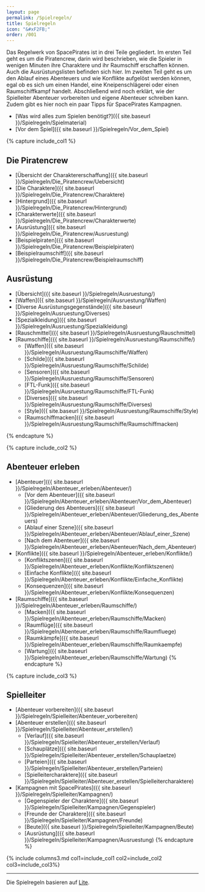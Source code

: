 ```yaml
---
layout: page
permalink: /Spielregeln/
title: Spielregeln
icon: "&#xF2FB;"
order: /001
---
```


Das Regelwerk von SpacePirates ist in drei Teile gegliedert. Im ersten Teil geht es um die Piratencrew, darin wird beschrieben, wie die Spieler in wenigen Minuten ihre Charaktere und ihr Raumschiff erschaffen können. Auch die Ausrüstungslisten befinden sich hier. Im zweiten Teil geht es um den Ablauf eines Abenteuers und wie Konflikte aufgelöst werden können, egal ob es sich um einen Handel, eine Kneipenschlägerei oder einen Raumschiffkampf handelt. Abschließend wird noch erklärt, wie der Spielleiter Abenteuer vorbereiten und eigene Abenteuer schreiben kann. Zudem gibt es hier noch ein paar Tipps für SpacePirates Kampagnen.

- [Was wird alles zum Spielen benötigt?]({{ site.baseurl }}/Spielregeln/Spielmaterial)
- [Vor dem Spiel]({{ site.baseurl }}/Spielregeln/Vor_dem_Spiel)

{% capture include_col1 %}

## Die Piratencrew

- [Übersicht der Charaktererschaffung]({{ site.baseurl }}/Spielregeln/Die_Piratencrew/Uebersicht)
- [Die Charaktere]({{ site.baseurl }}/Spielregeln/Die_Piratencrew/Charaktere)
- [Hintergrund]({{ site.baseurl }}/Spielregeln/Die_Piratencrew/Hintergrund)
- [Charakterwerte]({{ site.baseurl }}/Spielregeln/Die_Piratencrew/Charakterwerte)
- [Ausrüstung]({{ site.baseurl }}/Spielregeln/Die_Piratencrew/Ausruestung)
- [Beispielpiraten]({{ site.baseurl }}/Spielregeln/Die_Piratencrew/Beispielpiraten)
- [Beispielraumschiff]({{ site.baseurl }}/Spielregeln/Die_Piratencrew/Beispielraumschiff)

## Ausrüstung

- [Übersicht]({{ site.baseurl }}/Spielregeln/Ausruestung/)
- [Waffen]({{ site.baseurl }}/Spielregeln/Ausruestung/Waffen)
- [Diverse Ausrüstungsgegenstände]({{ site.baseurl }}/Spielregeln/Ausruestung/Diverses)
- [Spezialkleidung]({{ site.baseurl }}/Spielregeln/Ausruestung/Spezialkleidung)
- [Rauschmittel]({{ site.baseurl }}/Spielregeln/Ausruestung/Rauschmittel)
- [Raumschiffe]({{ site.baseurl }}/Spielregeln/Ausruestung/Raumschiffe/)
  - [Waffen]({{ site.baseurl }}/Spielregeln/Ausruestung/Raumschiffe/Waffen)
  - [Schilde]({{ site.baseurl }}/Spielregeln/Ausruestung/Raumschiffe/Schilde)
  - [Sensoren]({{ site.baseurl }}/Spielregeln/Ausruestung/Raumschiffe/Sensoren)
  - [FTL-Funk]({{ site.baseurl }}/Spielregeln/Ausruestung/Raumschiffe/FTL-Funk)
  - [Diverses]({{ site.baseurl }}/Spielregeln/Ausruestung/Raumschiffe/Diverses)
  - [Style]({{ site.baseurl }}/Spielregeln/Ausruestung/Raumschiffe/Style)
  - [Raumschiffmacken]({{ site.baseurl }}/Spielregeln/Ausruestung/Raumschiffe/Raumschiffmacken)

{% endcapture %}

{% capture include_col2 %}

## Abenteuer erleben

- [Abenteuer]({{ site.baseurl }}/Spielregeln/Abenteuer_erleben/Abenteuer/)
  - [Vor dem Abenteuer]({{ site.baseurl }}/Spielregeln/Abenteuer_erleben/Abenteuer/Vor_dem_Abenteuer)
  - [Gliederung des Abenteuers]({{ site.baseurl }}/Spielregeln/Abenteuer_erleben/Abenteuer/Gliederung_des_Abenteuers)
  - [Ablauf einer Szene]({{ site.baseurl }}/Spielregeln/Abenteuer_erleben/Abenteuer/Ablauf_einer_Szene)
  - [Nach dem Abenteuer]({{ site.baseurl }}/Spielregeln/Abenteuer_erleben/Abenteuer/Nach_dem_Abenteuer)
- [Konflikte]({{ site.baseurl }}/Spielregeln/Abenteuer_erleben/Konflikte/)
  - [Konfliktszenen]({{ site.baseurl }}/Spielregeln/Abenteuer_erleben/Konflikte/Konfliktszenen)
  - [Einfache Konflikte]({{ site.baseurl }}/Spielregeln/Abenteuer_erleben/Konflikte/Einfache_Konflikte)
  - [Konsequenzen]({{ site.baseurl }}/Spielregeln/Abenteuer_erleben/Konflikte/Konsequenzen)
- [Raumschiffe]({{ site.baseurl }}/Spielregeln/Abenteuer_erleben/Raumschiffe/)
  - [Macken]({{ site.baseurl }}/Spielregeln/Abenteuer_erleben/Raumschiffe/Macken)
  - [Raumflüge]({{ site.baseurl }}/Spielregeln/Abenteuer_erleben/Raumschiffe/Raumfluege)
  - [Raumkämpfe]({{ site.baseurl }}/Spielregeln/Abenteuer_erleben/Raumschiffe/Raumkaempfe)
  - [Wartung]({{ site.baseurl }}/Spielregeln/Abenteuer_erleben/Raumschiffe/Wartung)
{% endcapture %}

{% capture include_col3 %}

## Spielleiter

- [Abenteuer vorbereiten]({{ site.baseurl }}/Spielregeln/Spielleiter/Abenteuer_vorbereiten)
- [Abenteuer erstellen]({{ site.baseurl }}/Spielregeln/Spielleiter/Abenteuer_erstellen/)
  - [Verlauf]({{ site.baseurl }}/Spielregeln/Spielleiter/Abenteuer_erstellen/Verlauf)
  - [Schauplätze]({{ site.baseurl }}/Spielregeln/Spielleiter/Abenteuer_erstellen/Schauplaetze)
  - [Parteien]({{ site.baseurl }}/Spielregeln/Spielleiter/Abenteuer_erstellen/Parteien)
  - [Spielleitercharaktere]({{ site.baseurl }}/Spielregeln/Spielleiter/Abenteuer_erstellen/Spielleitercharaktere)
- [Kampagnen mit SpacePirates]({{ site.baseurl }}/Spielregeln/Spielleiter/Kampagnen/)
  - [Gegenspieler der Charaktere]({{ site.baseurl }}/Spielregeln/Spielleiter/Kampagnen/Gegenspieler)
  - [Freunde der Charaktere]({{ site.baseurl }}/Spielregeln/Spielleiter/Kampagnen/Freunde)
  - [Beute]({{ site.baseurl }}/Spielregeln/Spielleiter/Kampagnen/Beute)
  - [Ausrüstung]({{ site.baseurl }}/Spielregeln/Spielleiter/Kampagnen/Ausruestung)
{% endcapture %}

{% include columns3.md col1=include_col1 col2=include_col2 col3=include_col3%}

***

Die Spielregeln basieren auf [Lite](https://lite.jcgames.de/).
